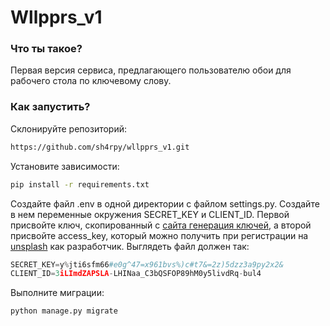 # Wllpprs_v1

### Что ты такое?

Первая версия сервиса, предлагающего пользователю обои для рабочего стола по ключевому слову.

### Как запустить?

Склонируйте репозиторий:

```bash
https://github.com/sh4rpy/wllpprs_v1.git
```

Установите зависимости:

```bash
pip install -r requirements.txt
```

Создайте файл .env в одной директории с файлом settings.py. Создайте в нем переменные окружения  SECRET_KEY и CLIENT_ID. Первой присвойте ключ, скопированный с [сайта генерация ключей](https://djecrety.ir), а второй присвойте access_key, который можно получить при регистрации на [unsplash](https://unsplash.com) как разработчик. Выглядеть файл должен так:

```python
SECRET_KEY=y%jti6sfm66#e0g^47=x961bvs%)c#t7&=2z)5dzz3a9py2x2&
CLIENT_ID=3iLImdZAPSLA-LHINaa_C3bQSFOP89hM0y5livdRq-bul4
```

Выполните миграции:

```bash
python manage.py migrate
```